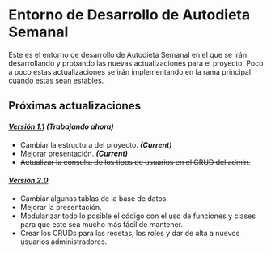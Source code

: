 # Entorno de Desarrollo de Autodieta Semanal
Este es el entorno de desarrollo de Autodieta Semanal en el que se irán desarrollando y probando las nuevas actualizaciones para el proyecto. Poco a poco estas actualizaciones se irán implementando en la rama principal cuando estas sean estables.

## Próximas actualizaciones

#### *[Versión 1.1](https://github.com/AlvaroCamposVega/autodieta-semanal/tree/desarrollo-v1.1) (Trabajando ahora)*
* Cambiar la estructura del proyecto. ***(Current)***
* Mejorar presentación. ***(Current)***
* ~~Actualizar la consulta de los tipos de usuarios en el CRUD del admin.~~
  
#### *[Versión 2.0](https://github.com/AlvaroCamposVega/autodieta-semanal/tree/desarrollo-v2.0)*
* Cambiar algunas tablas de la base de datos.
* Mejorar la presentación.
* Modularizar todo lo posible el código con el uso de funciones y clases para que este sea mucho más fácil de mantener.
* Crear los CRUDs para las recetas, los roles y dar de alta a nuevos usuarios administradores.
